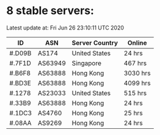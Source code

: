 # 8 stable servers:

Latest update at: Fri Jun 26 23:10:11 UTC 2020

| ID | ASN | Server Country | Online |
| -- | --- | -------------- | ------ |
| #.D09B | AS174 | United States | 24 hrs |
| #.7F1D | AS63949 | Singapore | 467 hrs |
| #.B6F8 | AS63888 | Hong Kong | 3030 hrs |
| #.BD3E | AS63888 | Hong Kong | 4099 hrs |
| #.1278 | AS23033 | United States | 515 hrs |
| #.33B9 | AS63888 | Hong Kong | 24 hrs |
| #.1DC3 | AS4760 | Hong Kong | 25 hrs |
| #.08AA | AS9269 | Hong Kong | 24 hrs |

